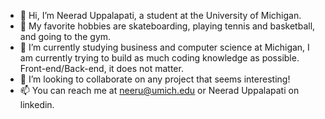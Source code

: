 - 👋 Hi, I’m Neerad Uppalapati, a student at the University of Michigan.
- 👀 My favorite hobbies are skateboarding, playing tennis and basketball, and going to the gym.
- 🌱 I’m currently studying business and computer science at Michigan, I am currently trying to build as much coding knowledge as possible. Front-end/Back-end, it does not matter.
- 💞️ I’m looking to collaborate on any project that seems interesting!
- 📫 You can reach me at neeru@umich.edu or Neerad Uppalapati on linkedin.

<!---
neeruuppalapati/neeruuppalapati is a ✨ special ✨ repository because its `README.md` (this file) appears on your GitHub profile.
You can click the Preview link to take a look at your changes.
--->
